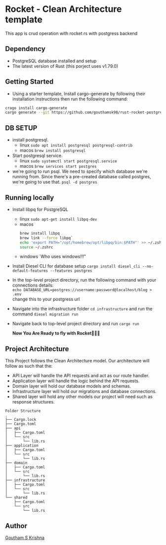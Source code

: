 # Rocket - Clean Architecture template

This app is crud operation with rocket rs with postgress backend

## Dependency

- PostgreSQL database installed and setup
- The latest version of Rust (this porject uses v1.79.0)

## Getting Started

- Using a starter template, Install cargo-generate by following their installation instructions then run the following command:

```bash
crago install cargo-generate
cargo generate --git https://github.com/gouthamsk98/rust-rocket-postgresql-template.git
```

## DB SETUP

- install postgresql.
  - linux
    `sudo apt install postgresql postgresql-contrib`
  - macos
    `brew install postgresql`
- Start postgresql service.
  - linux
    `sudo systemctl start postgresql.service`
  - macos
    `brew services start postgres`
- we're going to run psql. We need to specify which database we're running from. Since there's a pre-created database called postgres, we're going to use that.
  `psql -d postgres`

## Running locally

- Install libpq for PostgreSQL
  - linux
    `sudo apt-get install libpq-dev`
  - macos
    ```bash
    brew install libpq
    brew link --force libpq`
    echo 'export PATH="/opt/homebrew/opt/libpq/bin:$PATH"' >> ~/.zshrc
    source ~/.zshrc
    ```
  - windows
    `Who uses windows!!!"
- Install Diesel CLI for database setup
  `cargo install diesel_cli --no-default-features --features postgres`
- In the top-level project directory, run the following command with your connections details:<br/>
  `echo DATABASE_URL=postgres://username:password@localhost/blog > .env`<br/>
  change this to your postgress url
- Navigate into the infrastructure folder `cd infrastructure` and run the command `diesel migration run`
- Navigate back to top-level project directory and run `cargo run`<br/>

  **Now You Are Ready to fly with Rocket🚀🚀🚀**

## Project Architecture

This Project follows the Clean Architecture model. Our architecture will follow as such that the:

- API Layer will handle the API requests and act as our route handler.
- Application layer will handle the logic behind the API requests.
- Domain layer will hold our database models and schemas.
- Infrastructure layer will hold our migrations and database connections.
- Shared layer will hold any other models our project will need such as response structures.

```
Folder Structure
.
├── Cargo.lock
├── Cargo.toml
├── api
│   ├── Cargo.toml
│   └── src
│       └── lib.rs
├── application
│   ├── Cargo.toml
│   └── src
│       └── lib.rs
├── domain
│   ├── Cargo.toml
│   └── src
│       └── lib.rs
├── infrastructure
│   ├── Cargo.toml
│   └── src
│       └── lib.rs
└── shared
    ├── Cargo.toml
    └── src
        └── lib.rs
```

## Author

[Goutham S Krishna](https://www.linkedin.com/in/goutham-s-krishna-21ab151a0/)
